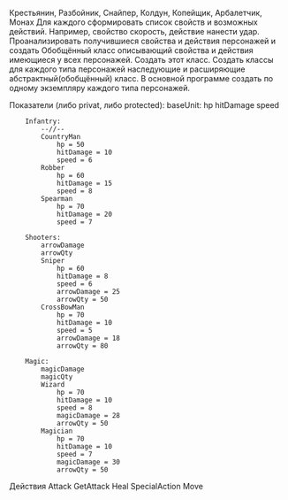 Крестьянин, Разбойник, Снайпер, Колдун, Копейщик, Арбалетчик, Монах
Для каждого сформировать список свойств и возможных действий. Например, свойство скорость, действие нанести удар. Проанализировать получившиеся свойства и действия персонажей и создать Обобщённый класс описывающий свойства и действия имеющиеся у всех персонажей. Создать этот класс. Создать классы для каждого типа персонажей наследующие и расширяющие абстрактный(обобщённый) класс. В основной программе создать по одному экземпляру каждого типа персонажей.

Показатели (либо privat, либо protected):
    baseUnit:
        hp
        hitDamage
        speed


        Infantry:
            --//--
            CountryMan
                hp = 50
                hitDamage = 10
                speed = 6
            Robber
                hp = 60
                hitDamage = 15
                speed = 8
            Spearman
                hp = 70
                hitDamage = 20
                speed = 7

        Shooters:
            arrowDamage
            arrowQty
            Sniper
                hp = 60
                hitDamage = 8
                speed = 6
                arrowDamage = 25
                arrowQty = 50
            CrossBowMan
                hp = 70
                hitDamage = 10
                speed = 5
                arrowDamage = 18
                arrowQty = 80

        Magiс:
            magicDamage
            magicQty
            Wizard
                hp = 70
                hitDamage = 10
                speed = 8
                magicDamage = 28
                arrowQty = 50
            Magician
                hp = 70
                hitDamage = 10
                speed = 7
                magicDamage = 30
                arrowQty = 50


Действия
    Attack
    GetAttack
    Heal
    SpecialAction
    Move
    



